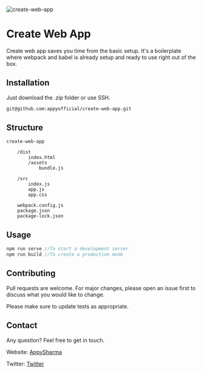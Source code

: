 ![create-web-app](https://repository-images.githubusercontent.com/240350103/0b58d780-4eaa-11ea-84a3-89fb36b855fa)

# Create Web App

Create web app saves you time from the basic setup. It's a boilerplate where webpack and babel is already setup and ready to use right out of the box.

## Installation

Just download the .zip folder or use SSH.

```bash
git@github.com:appyofficial/create-web-app.git
```

## Structure



```folder
create-web-app

    /dist
        index.html
        /assets
            bundle.js

    /src
        index.js
        app.js
        app.css
   
    webpack.config.js
    package.json
    package-lock.json
```

## Usage

```js
npm run serve //To start a development server
npm run build //To create a production mode
```

## Contributing
Pull requests are welcome. For major changes, please open an issue first to discuss what you would like to change.

Please make sure to update tests as appropriate.

## Contact
Any question? Feel free to get in touch.

Website: [AppySharma](https://appysharma.com/)

Twitter: [Twitter](https://twitter.com/codewithappy)
